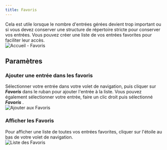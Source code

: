 ```yaml
---
title: Favoris
---
```

Cela est utile lorsque le nombre d&apos;entrées gérées devient trop important ou si vous devez conserver une structure de répertoire stricte pour conserver vos entrées. Vous pouvez créer une liste de vos entrées favorites pour faciliter leur accès.  
![Accueil - Favoris](/img/fr/rdm/mac/clip4014.png) 

## Paramètres 

### Ajouter une entrée dans les favoris 

Sélectionner votre entrée dans votre volet de navigation, puis cliquer sur ***Favoris*** dans le ruban pour ajouter l&apos;entrée à la liste. Vous pouvez également sélectionner votre entrée, faire un clic droit puis sélectionné ***Favoris*** .  
![Ajouter aux Favoris](/img/fr/rdm/mac/clip4043.png) 

### Afficher les Favoris 

Pour afficher une liste de toutes vos entrées favorites, cliquer sur l&apos;étoile au bas de votre volet de navigation.  
![Liste des Favoris](/img/fr/rdm/mac/clip4044.png) 
